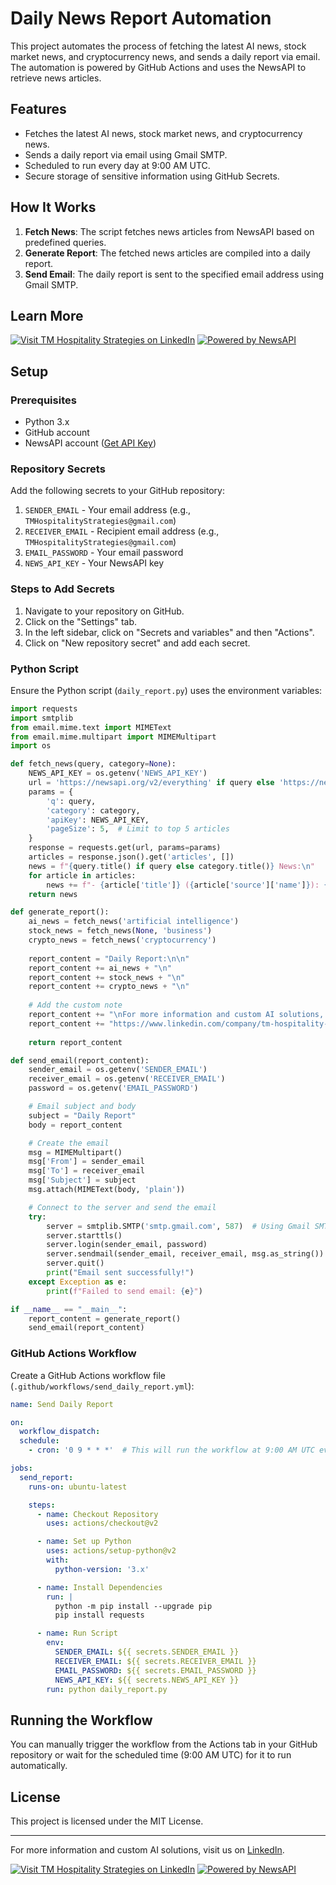 # Daily News Report Automation

This project automates the process of fetching the latest AI news, stock market news, and cryptocurrency news, and sends a daily report via email. The automation is powered by GitHub Actions and uses the NewsAPI to retrieve news articles.

## Features

- Fetches the latest AI news, stock market news, and cryptocurrency news.
- Sends a daily report via email using Gmail SMTP.
- Scheduled to run every day at 9:00 AM UTC.
- Secure storage of sensitive information using GitHub Secrets.

## How It Works

1. **Fetch News**: The script fetches news articles from NewsAPI based on predefined queries.
2. **Generate Report**: The fetched news articles are compiled into a daily report.
3. **Send Email**: The daily report is sent to the specified email address using Gmail SMTP.

## Learn More

[![Visit TM Hospitality Strategies on LinkedIn](https://img.shields.io/badge/Visit%20Us%20on-LinkedIn-blue?logo=linkedin)](https://www.linkedin.com/company/tm-hospitality-strategies/?viewAsMember=true)
[![Powered by NewsAPI](https://img.shields.io/badge/Powered%20by-NewsAPI-red?logo=newsapi)](https://newsapi.org/)

## Setup

### Prerequisites

- Python 3.x
- GitHub account
- NewsAPI account ([Get API Key](https://newsapi.org/))

### Repository Secrets

Add the following secrets to your GitHub repository:

1. `SENDER_EMAIL` - Your email address (e.g., `TMHospitalityStrategies@gmail.com`)
2. `RECEIVER_EMAIL` - Recipient email address (e.g., `TMHospitalityStrategies@gmail.com`)
3. `EMAIL_PASSWORD` - Your email password
4. `NEWS_API_KEY` - Your NewsAPI key

### Steps to Add Secrets

1. Navigate to your repository on GitHub.
2. Click on the "Settings" tab.
3. In the left sidebar, click on "Secrets and variables" and then "Actions".
4. Click on "New repository secret" and add each secret.

### Python Script

Ensure the Python script (`daily_report.py`) uses the environment variables:

```python
import requests
import smtplib
from email.mime.text import MIMEText
from email.mime.multipart import MIMEMultipart
import os

def fetch_news(query, category=None):
    NEWS_API_KEY = os.getenv('NEWS_API_KEY')
    url = 'https://newsapi.org/v2/everything' if query else 'https://newsapi.org/v2/top-headlines'
    params = {
        'q': query,
        'category': category,
        'apiKey': NEWS_API_KEY,
        'pageSize': 5,  # Limit to top 5 articles
    }
    response = requests.get(url, params=params)
    articles = response.json().get('articles', [])
    news = f"{query.title() if query else category.title()} News:\n"
    for article in articles:
        news += f"- {article['title']} ({article['source']['name']}): {article['url']}\n"
    return news

def generate_report():
    ai_news = fetch_news('artificial intelligence')
    stock_news = fetch_news(None, 'business')
    crypto_news = fetch_news('cryptocurrency')
    
    report_content = "Daily Report:\n\n"
    report_content += ai_news + "\n"
    report_content += stock_news + "\n"
    report_content += crypto_news + "\n"
    
    # Add the custom note
    report_content += "\nFor more information and custom AI solutions, visit us here: "
    report_content += "https://www.linkedin.com/company/tm-hospitality-strategies/?viewAsMember=true\n"
    
    return report_content

def send_email(report_content):
    sender_email = os.getenv('SENDER_EMAIL')
    receiver_email = os.getenv('RECEIVER_EMAIL')
    password = os.getenv('EMAIL_PASSWORD')

    # Email subject and body
    subject = "Daily Report"
    body = report_content

    # Create the email
    msg = MIMEMultipart()
    msg['From'] = sender_email
    msg['To'] = receiver_email
    msg['Subject'] = subject
    msg.attach(MIMEText(body, 'plain'))

    # Connect to the server and send the email
    try:
        server = smtplib.SMTP('smtp.gmail.com', 587)  # Using Gmail SMTP server
        server.starttls()
        server.login(sender_email, password)
        server.sendmail(sender_email, receiver_email, msg.as_string())
        server.quit()
        print("Email sent successfully!")
    except Exception as e:
        print(f"Failed to send email: {e}")

if __name__ == "__main__":
    report_content = generate_report()
    send_email(report_content)
```

### GitHub Actions Workflow

Create a GitHub Actions workflow file (`.github/workflows/send_daily_report.yml`):

```yaml
name: Send Daily Report

on:
  workflow_dispatch:
  schedule:
    - cron: '0 9 * * *'  # This will run the workflow at 9:00 AM UTC every day

jobs:
  send_report:
    runs-on: ubuntu-latest

    steps:
      - name: Checkout Repository
        uses: actions/checkout@v2

      - name: Set up Python
        uses: actions/setup-python@v2
        with:
          python-version: '3.x'

      - name: Install Dependencies
        run: |
          python -m pip install --upgrade pip
          pip install requests

      - name: Run Script
        env:
          SENDER_EMAIL: ${{ secrets.SENDER_EMAIL }}
          RECEIVER_EMAIL: ${{ secrets.RECEIVER_EMAIL }}
          EMAIL_PASSWORD: ${{ secrets.EMAIL_PASSWORD }}
          NEWS_API_KEY: ${{ secrets.NEWS_API_KEY }}
        run: python daily_report.py
```

## Running the Workflow

You can manually trigger the workflow from the Actions tab in your GitHub repository or wait for the scheduled time (9:00 AM UTC) for it to run automatically.

## License

This project is licensed under the MIT License.

---

For more information and custom AI solutions, visit us on [LinkedIn](https://www.linkedin.com/company/tm-hospitality-strategies/?viewAsMember=true).

[![Visit TM Hospitality Strategies on LinkedIn](https://img.shields.io/badge/Visit%20Us%20on-LinkedIn-blue?logo=linkedin)](https://www.linkedin.com/company/tm-hospitality-strategies/?viewAsMember=true)
[![Powered by NewsAPI](https://img.shields.io/badge/Powered%20by-NewsAPI-red?logo=newsapi)](https://newsapi.org/)
```
